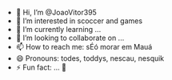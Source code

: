 - 👋 Hi, I’m @JoaoVitor395
- 👀 I’m interested in scoccer and games
- 🌱 I’m currently learning ...
- 💞️ I’m looking to collaborate on ...
- 📫 How to reach me:  sÉó morar em Mauá
- 😄 Pronouns: todes, toddys, nescau, nesquik
- ⚡ Fun fact: ... 🧙

<!---
JoaoVitor395/JoaoVitor395 is a ✨ special ✨ repository because its `README.md` (this file) appears on your GitHub profile.
You can click the Preview link to take a look at your changes.
--->

